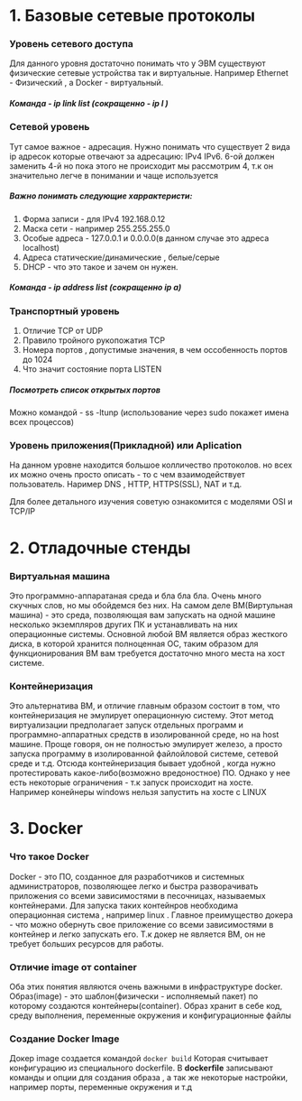 # 1. Базовые сетевые протоколы
### Уровень сетевого доступа

Для данного уровня достаточно понимать что у ЭВМ существуют физические сетевые устройства так и виртуальные. Например Ethernet - Физический , а Docker - виртуальный.

##### Команда - ip link list (сокращенно - ip l )
### Сетевой уровень
Тут самое важное - адресация. Нужно понимать что существует 2 вида ip адресок которые отвечают за адресацию: IPv4 IPv6. 6-ой должен заменить 4-й но пока этого не происходит мы рассмотрим 4, т.к он значительно легче в понимании и чаще используется
##### Важно понимать следующие харрактеристи:
1. Форма записи - для IPv4 192.168.0.12
2. Маска сети - например 255.255.255.0
3. Особые адреса - 127.0.0.1 и 0.0.0.0(в данном случае это адреса localhost)
4. Адреса статические/динамические , белые/серые
5. DHCP - что это такое и зачем он нужен.

##### Команда - ip address list (сокращенно ip a)

### Транспортный уровень 
1. Отличие TCP от UDP
2. Правило тройного рукопожатия TCP
3. Номера портов , допустимые значения, в чем оссобенность портов до 1024
4. Что значит состояние порта LISTEN
##### Посмотреть список открытых портов
Можно командой - ss -ltunp (использование через sudo покажет имена всех процессов)

### Уровень приложения(Прикладной) или Aplication 
На данном уровне находится большое колличество протоколов. но всех их можно очень просто описать - то с чем взаимодействует пользователь. 
Наример  DNS , HTTP, HTTPS(SSL), NAT и т.д.


Для более детального изучения советую ознакомится с моделями OSI  и TCP/IP 

# 2. Отладочные стенды 
### Виртуальная машина
Это программно-аппаратаная среда и бла бла бла. Очень много скучных слов, но мы обойдемся без них. На самом деле ВМ(Виртульная машина) - это среда, позволяющая вам запускать на одной машине несколько экземпляров других ПК и устанавливать на них операционные системы. Основной любой ВМ является образ жесткого диска, в которой хранится полноценная ОС, таким образом для функционирования ВМ вам требуется достаточно много места на хост системе.

### Контейнеризация 
Это альтернатива ВМ, и отличие главным образом состоит в том, что контейнеризация не эмулирует операционную систему. Этот метод виртуализации предполагает запуск отдельных программ и программно-аппаратных средств в изолированной среде, но на host машине. Проще говоря, он не полностью  эмулирует железо, а просто запуска программу в изолированной файлойловой системе, сетевой среде и т.д. Отсюда контейнеризация бывает удобной , когда нужно протестировать какое-либо(возможно вредоностное) ПО. Однако у нее есть некоторые ограничения - т.к запуск происходит на хосте. Например конейнеры windows нельзя запустить на хосте с LINUX

# 3.  Docker
### Что такое Docker
Docker - это ПО, созданное для разработчиков и системных администраторов, позволяющее легко и быстра разворачивать приложения со всеми зависимостями в песочницах, называемых контейнерами. Для запуска таких контейнров необходима операционная система , например linux . Главное преимущество докера - что можно обернуть свое приложение со всеми зависимостями в контейнер и легко запускать его. Т.к докер не является ВМ, он не требует больших ресурсов для работы.
### Отличие image от container
Оба этих понятия являются очень важными в инфраструктуре docker. Образ(image) - это шаблон(физически - исполняемый пакет) по которому создаются контейнеры(container). Образ хранит в себе код, среду выполнения, переменные окружения и конфигурационные файлы

### Создание Docker Image
Докер image создается командой 
`docker build`
Которая считывает конфигурацию из специального dockerfile.
В **dockerfile** записывают команды и опции для создания образа , а так же некоторые настройки, например порты, переменные окружения и т.д
